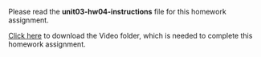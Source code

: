 Please read the **unit03-hw04-instructions** file for this homework assignment.

[Click here](https://drive.google.com/file/d/1WdRMSSZp_JOGYG1AIeMsSazwZWfKG8Uk/view?usp=sharing) to download the Video folder, which is needed to complete this homework assignment. 
